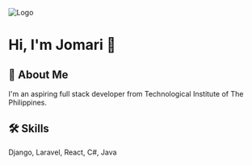 
![Logo](https://encrypted-tbn0.gstatic.com/images?q=tbn:ANd9GcTZicy7n4BfDDdS_00qwc4K4GFC8JIKxy5i7g&usqp=CAU )


# Hi, I'm Jomari 👋


## 🚀 About Me
I'm an aspiring full stack developer from Technological Institute of The Philippines.


## 🛠 Skills
Django, Laravel, React, C#, Java

